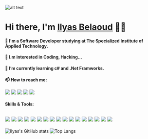 ![alt text](https://camo.githubusercontent.com/62c175d90bcecb06ff771c5fc81d0b4f57ec9a42e9254ac0b4f2314789b2369d/68747470733a2f2f63617073756c652d72656e6465722e76657263656c2e6170702f6170693f747970653d726f756e64656426636f6c6f723d6772616469656e74266865696768743d3330302673656374696f6e3d68656164657226746578743d2532304869253230746865726525323026666f6e7453697a653d3830267465787442673d7472756526616e696d6174696f6e3d66616465496e)

# Hi there, I'm [Ilyas Belaoud](https://ilyasbelaoud.github.io/) 👋🏻

#### 👋 I'm a Software Developer studying at The Specialized Institute of Applied Technology.
#### 👀 I.m interested in Coding, Hacking...
#### 🌱 I’m currently learning c# and .Net Framworks.
#### 📫 How to reach me:
[![](https://img.shields.io/badge/Instagram-E4405F?style=for-the-badge&logo=instagram&logoColor=white)](https://www.instagram.com/ilyasbelaoud/)
[![](https://img.shields.io/badge/Twitter-1DA1F2?style=for-the-badge&logo=twitter&logoColor=white)](https://twitter.com/ilyasbelaoud)
[![](https://img.shields.io/badge/Facebook-1877F2?style=for-the-badge&logo=facebook&logoColor=white)](https://www.facebook.com/ilyasbelaoud/)
[![](https://img.shields.io/badge/GitHub-100000?style=for-the-badge&logo=github&logoColor=white)](https://github.com/ilyasbelaoud/)
[![](https://img.shields.io/badge/Snapchat-FFFC00?style=for-the-badge&logo=snapchat&logoColor=white)](#README)
#### Skills & Tools:
[![](https://img.shields.io/badge/Python-3776AB?style=for-the-badge&logo=python&logoColor=white)](#README)
[![](https://img.shields.io/badge/HTML5-E34F26?style=for-the-badge&logo=html5&logoColor=white)](#README)
[![](https://img.shields.io/badge/CSS3-1572B6?style=for-the-badge&logo=css3&logoColor=white)](#README)
[![](https://img.shields.io/badge/JavaScript-323330?style=for-the-badge&logo=javascript&logoColor=F7DF1E)](#README)
[![](https://img.shields.io/badge/C%23-239120?style=for-the-badge&logo=c-sharp&logoColor=white)](#README)
[![](https://img.shields.io/badge/.NET-5C2D91?style=for-the-badge&logo=dot-net&logoColor=white)](#README)
[![](https://img.shields.io/badge/Git-F05032?style=for-the-badge&logo=git&logoColor=white)](#README)
[![](https://img.shields.io/badge/PowerShell-5391FE?style=for-the-badge&logo=PowerShell&logoColor=white)](#README)
[![](https://img.shields.io/badge/Windows-0078D6?style=for-the-badge&logo=windows&logoColor=white)](#README)
[![](https://img.shields.io/badge/Ubuntu-E95420?style=for-the-badge&logo=ubuntu&logoColor=white)](#README)
[![](https://img.shields.io/badge/Kali_Linux-557C94?style=for-the-badge&logo=kali-linux&logoColor=white)](#README)
[![](https://img.shields.io/badge/Android-3DDC84?style=for-the-badge&logo=android&logoColor=white)](#README)
[![](https://img.shields.io/badge/Visual_Studio_Code-0078D4?style=for-the-badge&logo=visual%20studio%20code&logoColor=white)](#README)
[![](https://img.shields.io/badge/Visual_Studio_2019-5C2D91?style=for-the-badge&logo=visual%20studio&logoColor=white)](#README)
[![](https://img.shields.io/badge/pycharm-143?style=for-the-badge&logo=pycharm&logoColor=black&color=black&labelColor=green)](#README)
[![](https://img.shields.io/badge/Notepad++-90E59A.svg?style=for-the-badge&logo=notepad%2B%2B&logoColor=black)](#README)
[![](https://img.shields.io/badge/Adobe%20Photoshop-31A8FF?style=for-the-badge&logo=Adobe%20Photoshop&logoColor=black)](#README)
----
![Ilyas's GitHub stats](https://github-readme-stats.vercel.app/api?username=ilyasbelaoud&show_icons=true&theme=blue-green&hide_border=true)
![Top Langs](https://github-readme-stats.vercel.app/api/top-langs/?username=ilyasbelaoud&layout=compact&theme=dark&hide_border=true)
